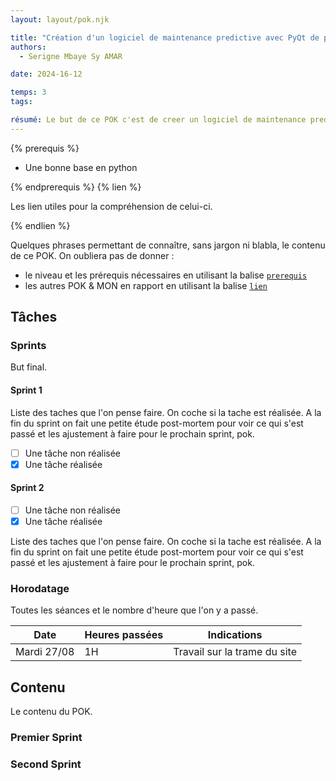 ```yaml
---
layout: layout/pok.njk

title: "Création d'un logiciel de maintenance predictive avec PyQt de python"
authors:
  - Serigne Mbaye Sy AMAR

date: 2024-16-12

temps: 3
tags:

résumé: Le but de ce POK c'est de creer un logiciel de maintenance predictive avec PyQt de python. Le logiciel doit permettre de prédire les défaillances des équipements et de planifier les interventions de maintenance.
---
```


{% prerequis %}

- Une bonne base en python

{% endprerequis %}
{% lien %}

Les lien utiles pour la compréhension de celui-ci.

{% endlien %}

Quelques phrases permettant de connaître, sans jargon ni blabla, le contenu de ce POK. On oubliera pas de donner :

- le niveau et les prérequis nécessaires en utilisant la balise [`prerequis`](/cs/contribuer-au-site/#prerequis)
- les autres POK & MON en rapport en utilisant la balise [`lien`](/cs/contribuer-au-site/#lien)

## Tâches

### Sprints

But final.

#### Sprint 1

Liste des taches que l'on pense faire. On coche si la tache est réalisée. A la fin du sprint on fait une petite étude post-mortem pour voir ce qui s'est passé et les ajustement à faire pour le prochain sprint, pok.

- [ ] Une tâche non réalisée
- [x] Une tâche réalisée

#### Sprint 2

- [ ] Une tâche non réalisée
- [x] Une tâche réalisée

Liste des taches que l'on pense faire. On coche si la tache est réalisée. A la fin du sprint on fait une petite étude post-mortem pour voir ce qui s'est passé et les ajustement à faire pour le prochain sprint, pok.

### Horodatage

Toutes les séances et le nombre d'heure que l'on y a passé.

| Date | Heures passées | Indications |
| -------- | -------- |-------- |
| Mardi 27/08  | 1H  | Travail sur la trame du site |

## Contenu

Le contenu du POK.

### Premier Sprint

### Second Sprint
